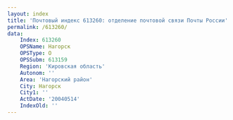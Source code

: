 ```yaml
---
layout: index
title: 'Почтовый индекс 613260: отделение почтовой связи Почты России'
permalink: /613260/
data:
    Index: 613260
    OPSName: Нагорск
    OPSType: О
    OPSSubm: 613159
    Region: 'Кировская область'
    Autonom: ''
    Area: 'Нагорский район'
    City: Нагорск
    City1: ''
    ActDate: '20040514'
    IndexOld: ''
---
```

